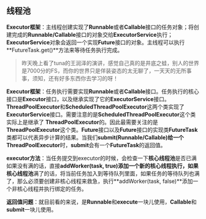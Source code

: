 ## 线程池

**Executor框架**：主线程创建实现了**Runnable**或者**Callable**接口的任务对象；将创建完成的**Runnable/Callable**接口的对象交给**ExecutorService**执行；**ExecutorService**对象会返回一个实现**Future**接口的对象。主线程可以执行**FutureTask.get()**方法来等待任务执行完成。

> 昨天晚上看了tuna的王润泽的演讲，感觉自己真的是井底之蛙，别人的世界是7000分的FS，而你的世界只是佯装姿态的太无聊了，一天天的无所事事，须知，还有好多东西你去学习的呀！

**Executor框架**：任务执行需要实现**Runnable**或者**Callable**接口。任务执行的核心接口是**Executor**接口，以及继承实现了它的**ExecutorService**接口。**ThreadPoolExecutor**和**ScheduledThreadPoolExecutor**这两个类实现了**ExecutorService**接口。需要注意的是**ScheduledThreadPoolExecutor**这个类实际上是继承了 **ThreadPoolExecutor**的。因此最需要关注的是**ThreadPoolExecutor**这个类。**Future**接口以及**Future**接口的实现类**FutureTask**类都可以代表异步计算的结果。当我们**submit(Runnable/Callable)**给一个**ThreadPoolExecutor**时，**submit**会有一个**FutureTask**的返回值。

**executor方法**：当任务提交到executor的时候，会检查一下**核心线程池**是否已满如果没有满的话，直接**addWorker(task, true)**添加一个新的核心线程执行，如果**核心线程池**满了的话，将当前任务加入到等待队列里面，如果任务的等待队列也满了，那么必须要创建非核心线程来救急，执行**addWorker(task, false)**添加一个非核心线程并执行绑定的任务。

**返回值问题**：就目前看的来说，是**Runnable**和**execute**一块儿使用，**Callable**和**submit**一块儿使用。